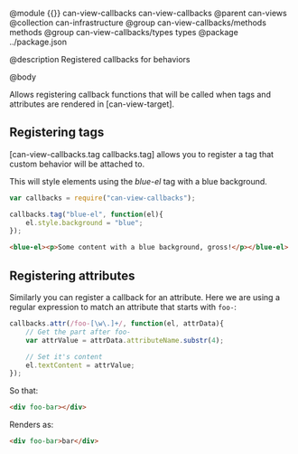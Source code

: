 @module {{}} can-view-callbacks can-view-callbacks
@parent can-views
@collection can-infrastructure
@group can-view-callbacks/methods methods
@group can-view-callbacks/types types
@package ../package.json

@description Registered callbacks for behaviors

@body

Allows registering callback functions that will be called when tags and attributes are rendered in [can-view-target].

## Registering tags

[can-view-callbacks.tag callbacks.tag] allows you to register a tag that custom behavior will be attached to.

This will style elements using the *blue-el* tag with a blue background.

```js
var callbacks = require("can-view-callbacks");

callbacks.tag("blue-el", function(el){
	el.style.background = "blue";
});
```

```html
<blue-el><p>Some content with a blue background, gross!</p></blue-el>
```

## Registering attributes

Similarly you can register a callback for an attribute. Here we are using a regular expression to match an attribute that starts with `foo-`:

```js
callbacks.attr(/foo-[\w\.]+/, function(el, attrData){
	// Get the part after foo-
	var attrValue = attrData.attributeName.substr(4);

	// Set it's content
	el.textContent = attrValue;
});
```

So that:

```html
<div foo-bar></div>
```

Renders as:

```html
<div foo-bar>bar</div>
```
